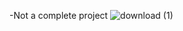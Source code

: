 -Not a complete project
![download (1)](https://github.com/user-attachments/assets/cff1a61c-7cad-4539-a3a6-37990ddbfd64)

